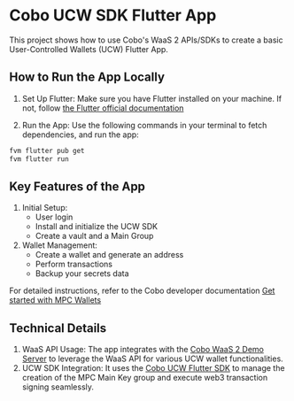 # Cobo UCW SDK Flutter App

This project shows how to use Cobo's WaaS 2 APIs/SDKs to create a basic User-Controlled Wallets (UCW) Flutter App.

## How to Run the App Locally
1. Set Up Flutter: Make sure you have Flutter installed on your machine. If not, follow [the Flutter official documentation](https://flutter.dev/docs/get-started/install)

2. Run the App: Use the following commands in your terminal to fetch dependencies, and run the app:

```sh
fvm flutter pub get
fvm flutter run  
```

## Key Features of the App
1. Initial Setup:
   - User login
   - Install and initialize the UCW SDK
   - Create a vault and a Main Group
2. Wallet Management:
   - Create a wallet and generate an address
   - Perform transactions
   - Backup your secrets data

For detailed instructions, refer to the Cobo developer documentation [Get started with MPC Wallets](https://www.cobo.com/developers/v2/guides/mpc-wallets/get-started-ucw)

## Technical Details
1. WaaS API Usage: The app integrates with the [Cobo WaaS 2 Demo Server](https://github.com/CoboGlobal/cobo-fastapi-template) to leverage the WaaS API for various UCW wallet functionalities.
2. UCW SDK Integration: It uses the [Cobo UCW Flutter SDK](https://github.com/CoboGlobal/cobo-ucw-sdk-flutter) to manage the creation of the MPC Main Key group and execute web3 transaction signing seamlessly.
